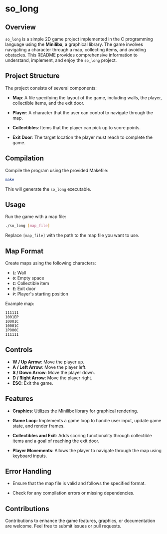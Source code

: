 # so_long

## Overview

`so_long` is a simple 2D game project implemented in the C programming language using the **Minilibx**, a graphical library. The game involves navigating a character through a map, collecting items, and avoiding obstacles. This README provides comprehensive information to understand, implement, and enjoy the `so_long` project.

## Project Structure

The project consists of several components:

- **Map**: A file specifying the layout of the game, including walls, the player, collectible items, and the exit door.

- **Player**: A character that the user can control to navigate through the map.

- **Collectibles**: Items that the player can pick up to score points.

- **Exit Door**: The target location the player must reach to complete the game.

## Compilation

Compile the program using the provided Makefile:

```bash
make
```

This will generate the `so_long` executable.

## Usage

Run the game with a map file:

```bash
./so_long [map_file]
```

Replace `[map_file]` with the path to the map file you want to use.

## Map Format

Create maps using the following characters:

- **`1`**: Wall
- **`0`**: Empty space
- **`C`**: Collectible item
- **`E`**: Exit door
- **`P`**: Player's starting position

Example map:

```
111111
1001EP
10001C
10001C
1P000C
111111
```

## Controls

- **W / Up Arrow**: Move the player up.
- **A / Left Arrow**: Move the player left.
- **S / Down Arrow**: Move the player down.
- **D / Right Arrow**: Move the player right.
- **ESC**: Exit the game.

## Features

- **Graphics**: Utilizes the Minilibx library for graphical rendering.

- **Game Loop**: Implements a game loop to handle user input, update game state, and render frames.

- **Collectibles and Exit**: Adds scoring functionality through collectible items and a goal of reaching the exit door.

- **Player Movements**: Allows the player to navigate through the map using keyboard inputs.

## Error Handling

- Ensure that the map file is valid and follows the specified format.

- Check for any compilation errors or missing dependencies.

## Contributions

Contributions to enhance the game features, graphics, or documentation are welcome. Feel free to submit issues or pull requests.
